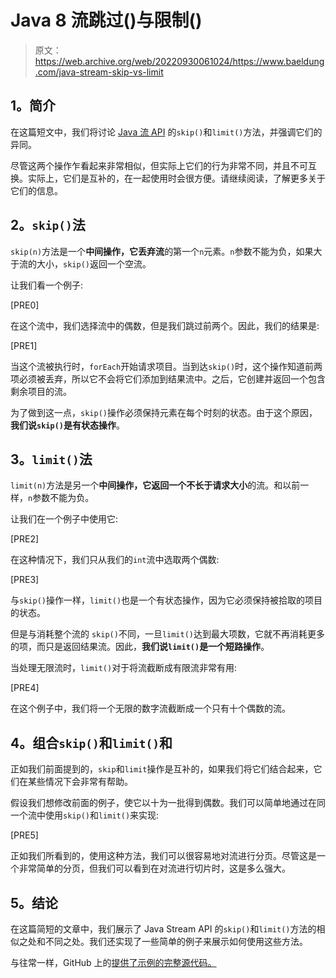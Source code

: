 # Java 8 流跳过()与限制()

> 原文：<https://web.archive.org/web/20220930061024/https://www.baeldung.com/java-stream-skip-vs-limit>

## **1。简介**

在这篇短文中，我们将讨论 [Java 流 API](/web/20221020160506/https://www.baeldung.com/java-8-streams) 的`skip()`和`limit()`方法，并强调它们的异同。

尽管这两个操作乍看起来非常相似，但实际上它们的行为非常不同，并且不可互换。实际上，它们是互补的，在一起使用时会很方便。请继续阅读，了解更多关于它们的信息。

## **2。`skip()`法**

`skip(n)`方法是一个**中间操作，它丢弃流**的第一个`n`元素。`n`参数不能为负，如果大于流的大小，`skip()`返回一个空流。

让我们看一个例子:

[PRE0]

在这个流中，我们选择流中的偶数，但是我们跳过前两个。因此，我们的结果是:

[PRE1]

当这个流被执行时，`forEach`开始请求项目。当到达`skip()`时，这个操作知道前两项必须被丢弃，所以它不会将它们添加到结果流中。之后，它创建并返回一个包含剩余项目的流。

为了做到这一点，`skip()`操作必须保持元素在每个时刻的状态。由于这个原因，**我们说`skip()`是有状态操作**。

## **3。`limit()`法**

`limit(n)`方法是另一个**中间操作，它返回一个不长于请求大小**的流。和以前一样，`n`参数不能为负。

让我们在一个例子中使用它:

[PRE2]

在这种情况下，我们只从我们的`int`流中选取两个偶数:

[PRE3]

与`skip()`操作一样，`limit()`也是一个有状态操作，因为它必须保持被拾取的项目的状态。

但是与消耗整个流的 `skip()`不同，一旦`limit()`达到最大项数，它就不再消耗更多的项，而只是返回结果流。因此，**我们说`limit()`是一个短路操作**。

当处理无限流时，`limit()`对于将流截断成有限流非常有用:

[PRE4]

在这个例子中，我们将一个无限的数字流截断成一个只有十个偶数的流。

## **4。组合`skip()`和`limit()`和**

正如我们前面提到的，`skip`和`limit`操作是互补的，如果我们将它们结合起来，它们在某些情况下会非常有帮助。

假设我们想修改前面的例子，使它以十为一批得到偶数。我们可以简单地通过在同一个流中使用`skip()`和`limit()`来实现:

[PRE5]

正如我们所看到的，使用这种方法，我们可以很容易地对流进行分页。尽管这是一个非常简单的分页，但我们可以看到在对流进行切片时，这是多么强大。

## **5。结论**

在这篇简短的文章中，我们展示了 Java Stream API 的`skip()`和`limit()`方法的相似之处和不同之处。我们还实现了一些简单的例子来展示如何使用这些方法。

与往常一样，GitHub 上的[提供了示例的完整源代码。](https://web.archive.org/web/20221020160506/https://github.com/eugenp/tutorials/tree/master/core-java-modules/core-java-8-2)